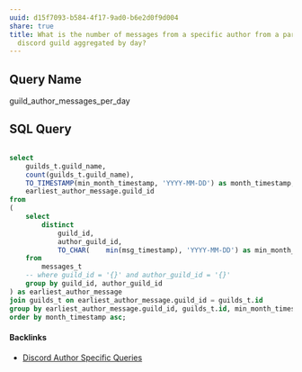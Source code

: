 ```yaml
---
uuid: d15f7093-b584-4f17-9ad0-b6e2d0f9d004
share: true
title: What is the number of messages from a specific author from a particular
  discord guild aggregated by day?
---
```

## Query Name

guild_author_messages_per_day
## SQL Query

``` SQL

select
	guilds_t.guild_name,
	count(guilds_t.guild_name),
	TO_TIMESTAMP(min_month_timestamp, 'YYYY-MM-DD') as month_timestamp,
	earliest_author_message.guild_id
from
(
	select
		distinct 
			guild_id,
			author_guild_id,
			TO_CHAR(    min(msg_timestamp), 'YYYY-MM-DD') as min_month_timestamp
	from
		messages_t
	-- where guild_id = '{}' and author_guild_id = '{}'
	group by guild_id, author_guild_id
) as earliest_author_message
join guilds_t on earliest_author_message.guild_id = guilds_t.id
group by earliest_author_message.guild_id, guilds_t.id, min_month_timestamp
order by month_timestamp asc;

```

#### Backlinks

* [Discord Author Specific Queries](/f6c57d06-6240-41fc-9174-7a6b18362030)